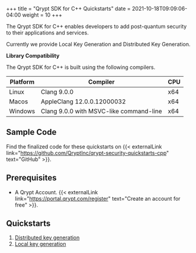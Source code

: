 +++
title = "Qrypt SDK for C++ Quickstarts"
date = 2021-10-18T09:09:06-04:00
weight = 10
+++

The Qrypt SDK for C++ enables developers to add post-quantum security to their applications and services.

Currently we provide Local Key Generation and Distributed Key Generation.

**Library Compatibility**

The Qrypt SDK for C++ is built using the following compilers.

| Platform | Compiler | CPU
|---|---|---|
| Linux | Clang 9.0.0 | x64 |
| Macos | AppleClang 12.0.0.12000032 | x64 |
| Windows | Clang 9.0.0 with MSVC-like command-line | x64 |
## Sample Code

Find the finalized code for these quickstarts on {{< externalLink link="https://github.com/QryptInc/qrypt-security-quickstarts-cpp" text="GitHub" >}}.

## Prerequisites
- A Qrypt Account. {{< externalLink link="https://portal.qrypt.com/register" text="Create an account for free" >}}.

## Quickstarts
1. [Distributed key generation](keygendistributed/)
1. [Local key generation](keygenlocal/)
